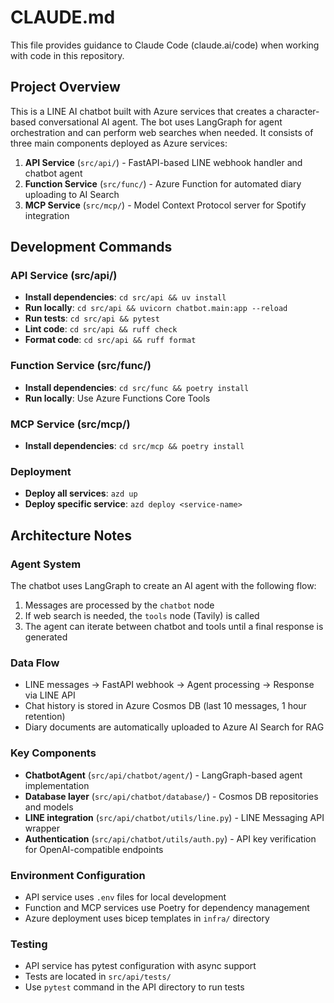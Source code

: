 # CLAUDE.md

This file provides guidance to Claude Code (claude.ai/code) when working with code in this repository.

## Project Overview

This is a LINE AI chatbot built with Azure services that creates a character-based conversational AI agent. The bot uses LangGraph for agent orchestration and can perform web searches when needed. It consists of three main components deployed as Azure services:

1. **API Service** (`src/api/`) - FastAPI-based LINE webhook handler and chatbot agent
2. **Function Service** (`src/func/`) - Azure Function for automated diary uploading to AI Search
3. **MCP Service** (`src/mcp/`) - Model Context Protocol server for Spotify integration

## Development Commands

### API Service (src/api/)
- **Install dependencies**: `cd src/api && uv install`
- **Run locally**: `cd src/api && uvicorn chatbot.main:app --reload`
- **Run tests**: `cd src/api && pytest`
- **Lint code**: `cd src/api && ruff check`
- **Format code**: `cd src/api && ruff format`

### Function Service (src/func/)
- **Install dependencies**: `cd src/func && poetry install`
- **Run locally**: Use Azure Functions Core Tools

### MCP Service (src/mcp/)
- **Install dependencies**: `cd src/mcp && poetry install`

### Deployment
- **Deploy all services**: `azd up`
- **Deploy specific service**: `azd deploy <service-name>`

## Architecture Notes

### Agent System
The chatbot uses LangGraph to create an AI agent with the following flow:
1. Messages are processed by the `chatbot` node
2. If web search is needed, the `tools` node (Tavily) is called
3. The agent can iterate between chatbot and tools until a final response is generated

### Data Flow
- LINE messages → FastAPI webhook → Agent processing → Response via LINE API
- Chat history is stored in Azure Cosmos DB (last 10 messages, 1 hour retention)
- Diary documents are automatically uploaded to Azure AI Search for RAG

### Key Components
- **ChatbotAgent** (`src/api/chatbot/agent/`) - LangGraph-based agent implementation
- **Database layer** (`src/api/chatbot/database/`) - Cosmos DB repositories and models
- **LINE integration** (`src/api/chatbot/utils/line.py`) - LINE Messaging API wrapper
- **Authentication** (`src/api/chatbot/utils/auth.py`) - API key verification for OpenAI-compatible endpoints

### Environment Configuration
- API service uses `.env` files for local development
- Function and MCP services use Poetry for dependency management
- Azure deployment uses bicep templates in `infra/` directory

### Testing
- API service has pytest configuration with async support
- Tests are located in `src/api/tests/`
- Use `pytest` command in the API directory to run tests